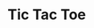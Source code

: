 <html>
    <head>
    </head>
    <body>
      <h1> Tic Tac Toe </h1>
      <!-- React -->
      <div id="tic_container"></div>
      <script src="https://unpkg.com/react@17/umd/react.development.js" crossorigin></script>
      <script src="https://unpkg.com/react-dom@17/umd/react-dom.development.js" crossorigin></script>
      <script src="tic-tac-toe.js"></script>
    </body>
</html>
